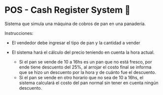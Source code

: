 # POS - Cash Register System 🥐
Sistema que simula una máquina de cobros de pan en una panadería.

Instrucciones:

- El vendedor debe ingresar el tipo de pan y la cantidad a vender

- El sistema hará el cálculo del precio teniendo en cuenta la hora actual.
  - Si el pan se vende de 10 a 16hs es un pan que no está fresco, por ende tiene descuento del 25%, al arrojar el costo final se informa que se hizo un descuento por la hora y de cuánto fue el descuento.   
  - Si el pan se vende en otro horario que no sea de 10 a 16hs, el sistema calculará el costo del pan normal sin tener en cuenta ningún descuento.

